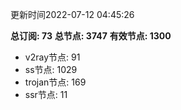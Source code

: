 更新时间2022-07-12 04:45:26

**总订阅: 73**
**总节点: 3747**
**有效节点: 1300**
- v2ray节点: 91
- ss节点: 1029
- trojan节点: 169
- ssr节点: 11
